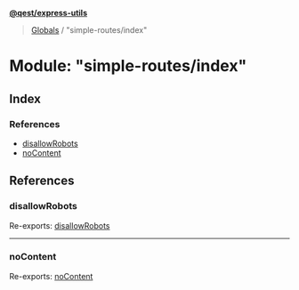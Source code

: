 **[@qest/express-utils](../README.md)**

> [Globals](../README.md) / "simple-routes/index"

# Module: "simple-routes/index"

## Index

### References

* [disallowRobots](_simple_routes_index_.md#disallowrobots)
* [noContent](_simple_routes_index_.md#nocontent)

## References

### disallowRobots

Re-exports: [disallowRobots](_simple_routes_disallow_robots_index_.md#disallowrobots)

___

### noContent

Re-exports: [noContent](_simple_routes_no_content_index_.md#nocontent)
